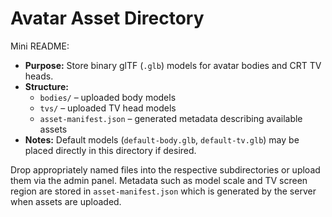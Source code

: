 # Avatar Asset Directory

Mini README:
- **Purpose:** Store binary glTF (`.glb`) models for avatar bodies and CRT TV heads.
- **Structure:**
  - `bodies/` – uploaded body models
  - `tvs/` – uploaded TV head models
  - `asset-manifest.json` – generated metadata describing available assets
- **Notes:** Default models (`default-body.glb`, `default-tv.glb`) may be placed
  directly in this directory if desired.

Drop appropriately named files into the respective subdirectories or upload
them via the admin panel. Metadata such as model scale and TV screen region are
stored in `asset-manifest.json` which is generated by the server when assets are
uploaded.
